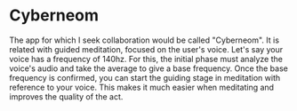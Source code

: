 # Cyberneom
The app for which I seek collaboration would be called "Cyberneom".
It is related with guided meditation, focused on the user's voice.
Let's say your voice has a frequency of 140hz.
For this, the initial phase must analyze the voice's audio
and take the average to give a base frequency.
Once the base frequency is confirmed, you can start the guiding stage in meditation
with reference to your voice.
This makes it much easier when meditating and improves the quality of the act.
